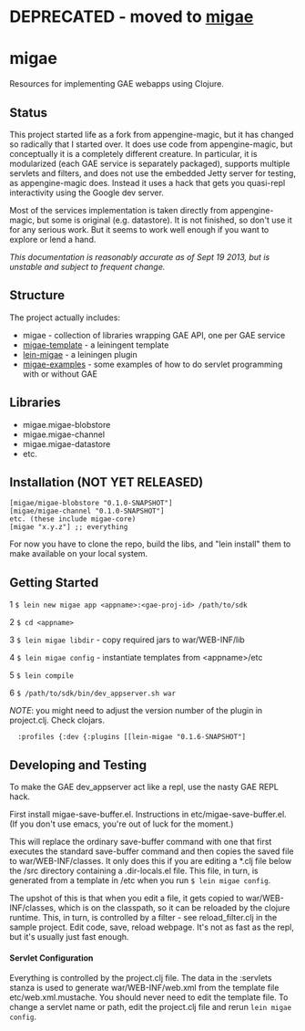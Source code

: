 #  DEPRECATED - moved to [migae](https://github.com/migae)

# migae

Resources for implementing GAE webapps using Clojure.

## Status

This project started life as a fork from appengine-magic, but it has
changed so radically that I started over.  It does use code from
appengine-magic, but conceptually it is a completely different
creature.  In particular, it is modularized (each GAE service is
separately packaged), supports multiple servlets and filters, and
does not use the embedded Jetty server for testing, as appengine-magic
does.  Instead it uses a hack that gets you quasi-repl interactivity
using the Google dev server.

Most of the services implementation is taken directly from
appengine-magic, but some is original (e.g. datastore).  It is not
finished, so don't use it for any serious work.  But it seems to work
well enough if you want to explore or lend a hand.

_*This documentation is reasonably accurate as of Sept 19 2013, but is
unstable and subject to frequent change.*_

## Structure

The project actually includes:

 * migae - collection of libraries wrapping GAE API, one per GAE service
 * [migae-template](https://github.com/greynolds/migae-template) - a leiningent template
 * [lein-migae](https://github.com/greynolds/lein-migae) - a leiningen plugin
 * [migae-examples](https://github.com/greynolds/migae-examples) - some examples of how to do servlet programming with or without GAE

## Libraries

 * migae.migae-blobstore
 * migae.migae-channel
 * migae.migae-datastore
 * etc.

## Installation (NOT YET RELEASED)

    [migae/migae-blobstore "0.1.0-SNAPSHOT"]
    [migae/migae-channel "0.1.0-SNAPSHOT"]
    etc. (these include migae-core)
    [migae "x.y.z"] ;; everything

For now you have to clone the repo, build the libs, and "lein install"
them to make available on your local system.

## Getting Started

  1  `$ lein new migae app <appname>:<gae-proj-id> /path/to/sdk`

  2  `$ cd <appname>`

  3 `$ lein migae libdir`   - copy required jars to war/WEB-INF/lib

  4  `$ lein migae config`  - instantiate templates from \<appname\>/etc

  5 `$ lein compile`

  6 `$ /path/to/sdk/bin/dev_appserver.sh war`

_NOTE_: you might need to adjust the version number of the plugin in
project.clj.  Check clojars.

```
  :profiles {:dev {:plugins [[lein-migae "0.1.6-SNAPSHOT"]
```

## Developing and Testing

To make the GAE dev_appserver act like a repl, use the nasty GAE REPL
hack.

First install migae-save-buffer.el.  Instructions in
etc/migae-save-buffer.el.  (If you don't use emacs, you're out of luck
for the moment.)

This will replace the ordinary save-buffer command with one that first
executes the standard save-buffer command and then copies the saved
file to war/WEB-INF/classes.  It only does this if you are editing a
*.clj file below the <proj>/src directory containing a .dir-locals.el
file.  This file, in turn, is generated from a template in <proj>/etc
when you run `$ lein migae config`.

The upshot of this is that when you edit a file, it gets copied to
war/WEB-INF/classes, which is on the classpath, so it can be reloaded
by the clojure runtime.  This, in turn, is controlled by a filter -
see reload_filter.clj in the sample project.  Edit code, save, reload
webpage.  It's not as fast as the repl, but it's usually just fast
enough.

#### Servlet Configuration

Everything is controlled by the project.clj file.  The data in the
:servlets stanza is used to generate war/WEB-INF/web.xml from the
template file etc/web.xml.mustache.  You should never need to edit the
template file.  To change a servlet name or path, edit the project.clj
file and rerun `lein migae config`.
